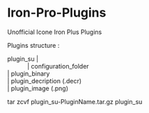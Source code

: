 # Iron-Pro-Plugins
Unofficial Icone Iron Plus Plugins


Plugins structure :

plugin_su |  
&emsp;&emsp;&emsp;&nbsp;| configuration_folder  
	  | plugin_binary  
	  | plugin_decription (.decr)  
	  | plugin_image (.png)  
  
tar zcvf plugin_su-PluginName.tar.gz plugin_su
